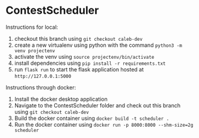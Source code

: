 # ContestScheduler

Instructions for local:

1. checkout this branch using `git checkout caleb-dev`
2. create a new virtualenv using python with the command `python3 -m venv projectenv`
3. activate the venv using `source projectenv/bin/activate`
4. install dependencies using `pip install -r requirements.txt`
5. run `flask run` to start the flask application hosted at `http://127.0.0.1:5000`

Instructions through docker:
1. Install the docker desktop application
2. Navigate to the ContestScheduler folder and check out this branch using `git checkout caleb-dev`
3. Build the docker container using `docker build -t scheduler .`
4. Run the docker container using `docker run -p 8000:8000 --shm-size=2g scheduler`